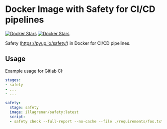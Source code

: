 # Docker Image with Safety for CI/CD pipelines #

[![Docker Stars](https://img.shields.io/docker/automated/illagrenan/safety.svg)](https://hub.docker.com/r/illagrenan/safety/)
[![Docker Stars](https://img.shields.io/docker/build/illagrenan/safety.svg)](https://hub.docker.com/r/illagrenan/safety/)

Safety (https://pyup.io/safety/) in Docker for CI/CD pipelines.

## Usage ##

Example usage for Gitlab CI:

```yaml
stages:
- safety
- ...
- ...

safety:
  stage: safety
  image: illagrenan/safety:latest
  script:
  - safety check --full-report --no-cache --file ./requirements/foo.txt --file ./requirements/bar.txt
  
```

